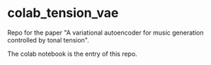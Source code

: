 # colab_tension_vae

Repo for the paper "A variational autoencoder for music generation controlled by tonal tension". 

The colab notebook is the entry of this repo.
